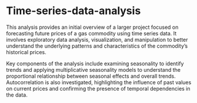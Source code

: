 # Time-series-data-analysis
This analysis provides an initial overview of a larger project focused on forecasting future prices of a gas commodity using time series data. It involves exploratory data analysis, visualization, and manipulation to better understand the underlying patterns and characteristics of the commodity’s historical prices.

Key components of the analysis include examining seasonality to identify trends and applying multiplicative seasonality models to understand the proportional relationship between seasonal effects and overall trends. Autocorrelation is also investigated, highlighting the influence of past values on current prices and confirming the presence of temporal dependencies in the data.


